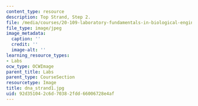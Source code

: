 ```yaml
---
content_type: resource
description: Top Strand, Step 2.
file: /media/courses/20-109-laboratory-fundamentals-in-biological-engineering-fall-2007/92d351042c6d70382fdd66006728e4af_dna_strand1.jpg
file_type: image/jpeg
image_metadata:
  caption: ''
  credit: ''
  image-alt: ''
learning_resource_types:
- Labs
ocw_type: OCWImage
parent_title: Labs
parent_type: CourseSection
resourcetype: Image
title: dna_strand1.jpg
uid: 92d35104-2c6d-7038-2fdd-66006728e4af
---
```

